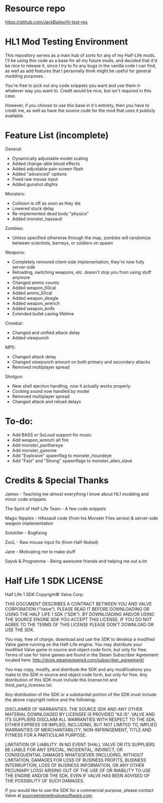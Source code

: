 Resource repo
======================
https://github.com/JackBailey/hl-test-res


HL1 Mod Testing Environment
======================
This repository serves as a main hub of sorts for any of my Half-Life mods. I'll be using this code as a base for all my future mods, and decided that it'd be nice to release it, since I try to fix any bugs in the vanilla code I can find, as well as add features that I personally think might be useful for general modding purposes.

You're free to pick out any code snippets you want and use them in whatever way you want to. Credit would be nice, but isn't required in this case.

However, if you choose to use this base in it's entirety, then you have to credit me, as well as have the source code for the mod that uses it publicly available.


Feature List (incomplete)
======================
General:
- Dynamically adjustable model scaling
- Added change-able blood effects
- Added adjustable pain screen flash
- Added "advanced" options
- Fixed raw mouse input
- Added gunshot dlights

Monsters:
- Collision is off as soon as they die
- Lowered stuck delay
- Re-implemented dead body "physics"
- Added monster_hassault

Zombies:
- Unless specified otherwise through the map, zombies will randomize between scientists, barneys, or soldiers on spawn

Weapons:
- Completely removed client-side implementation; they're now fully server-side
- Reloading, switching weapons, etc. doesn't stop you from using stuff anymore
- Changed ammo counts
- Added weapon_50cal
- Added ammo_50cal
- Added weapon_deagle
- Added weapon_wrench
- Added weapon_knife
- Extended bullet casing lifetime

Crowbar:
- Changed and unified attack delay
- Added viewpunch

MP5:
- Changed attack delay
- Changed viewpunch amount on both primary and secondary attacks
- Removed multiplayer spread

Shotgun:
- New shell ejection handling, now it actually works properly
- Cocking sound now handled by model
- Removed multiplayer spread
- Changed attack and reload delays


To-do:
======================
- Add BASS or SoLoud support for music
- Add weapon_wrench alt fire
- Add monster_panthereye
- Add monster_gonome
- Add "Explosive" spawnflag to monster_houndeye
- Add "Fast" and "Strong" spawnflags to monster_alien_slave


Credits & Special Thanks
======================
James - Teaching me almost everything I know about HL1 modding and minor code snippets

The Spirit of Half-Life Team - A few code snippets

Magic Nipples - HAssault code (from his Monster Files series) & server-side weapon implementation

Solokiller - Bugfixing

ZooL - Raw mouse input fix (from Half-Nuked)

Jane - Motivating me to make stuff

Sayok & Programme - Being awesome friends and helping me out a lot


Half Life 1 SDK LICENSE
======================

Half Life 1 SDK Copyright© Valve Corp.  

THIS DOCUMENT DESCRIBES A CONTRACT BETWEEN YOU AND VALVE CORPORATION (“Valve”).  PLEASE READ IT BEFORE DOWNLOADING OR USING THE HALF LIFE 1 SDK (“SDK”). BY DOWNLOADING AND/OR USING THE SOURCE ENGINE SDK YOU ACCEPT THIS LICENSE. IF YOU DO NOT AGREE TO THE TERMS OF THIS LICENSE PLEASE DON’T DOWNLOAD OR USE THE SDK.

You may, free of charge, download and use the SDK to develop a modified Valve game running on the Half-Life engine.  You may distribute your modified Valve game in source and object code form, but only for free. Terms of use for Valve games are found in the Steam Subscriber Agreement located here: http://store.steampowered.com/subscriber_agreement/ 

You may copy, modify, and distribute the SDK and any modifications you make to the SDK in source and object code form, but only for free.  Any distribution of this SDK must include this license.txt and third_party_licenses.txt.  
 
Any distribution of the SDK or a substantial portion of the SDK must include the above copyright notice and the following: 

DISCLAIMER OF WARRANTIES.  THE SOURCE SDK AND ANY OTHER MATERIAL DOWNLOADED BY LICENSEE IS PROVIDED “AS IS”.  VALVE AND ITS SUPPLIERS DISCLAIM ALL WARRANTIES WITH RESPECT TO THE SDK, EITHER EXPRESS OR IMPLIED, INCLUDING, BUT NOT LIMITED TO, IMPLIED WARRANTIES OF MERCHANTABILITY, NON-INFRINGEMENT, TITLE AND FITNESS FOR A PARTICULAR PURPOSE.  

LIMITATION OF LIABILITY.  IN NO EVENT SHALL VALVE OR ITS SUPPLIERS BE LIABLE FOR ANY SPECIAL, INCIDENTAL, INDIRECT, OR CONSEQUENTIAL DAMAGES WHATSOEVER (INCLUDING, WITHOUT LIMITATION, DAMAGES FOR LOSS OF BUSINESS PROFITS, BUSINESS INTERRUPTION, LOSS OF BUSINESS INFORMATION, OR ANY OTHER PECUNIARY LOSS) ARISING OUT OF THE USE OF OR INABILITY TO USE THE ENGINE AND/OR THE SDK, EVEN IF VALVE HAS BEEN ADVISED OF THE POSSIBILITY OF SUCH DAMAGES.  
 
 
If you would like to use the SDK for a commercial purpose, please contact Valve at sourceengine@valvesoftware.com.
